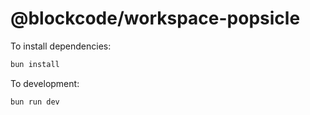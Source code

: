 # @blockcode/workspace-popsicle

To install dependencies:

```bash
bun install
```

To development:

```bash
bun run dev
```